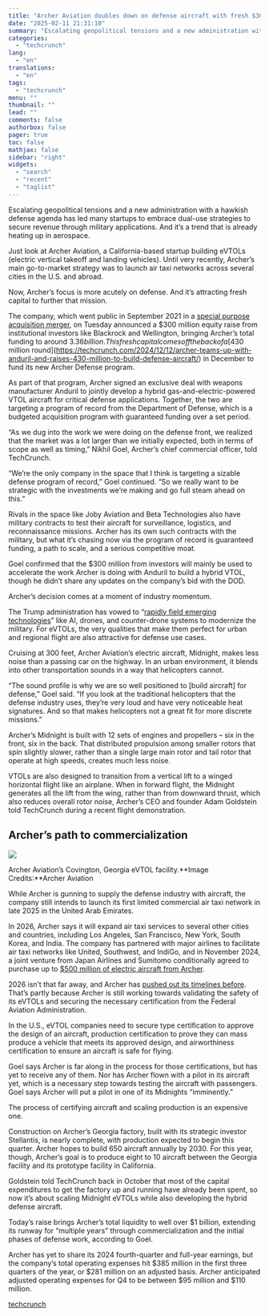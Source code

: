```yaml
---
title: "Archer Aviation doubles down on defense aircraft with fresh $300M"
date: "2025-02-11 21:31:10"
summary: "Escalating geopolitical tensions and a new administration with a hawkish defense agenda has led many startups to embrace dual-use strategies to secure revenue through military applications. And it’s a trend that is already heating up in aerospace. Just look at Archer Aviation, a California-based startup building eVTOLs (electric vertical takeoff..."
categories:
  - "techcrunch"
lang:
  - "en"
translations:
  - "en"
tags:
  - "techcrunch"
menu: ""
thumbnail: ""
lead: ""
comments: false
authorbox: false
pager: true
toc: false
mathjax: false
sidebar: "right"
widgets:
  - "search"
  - "recent"
  - "taglist"
---
```


Escalating geopolitical tensions and a new administration with a hawkish defense agenda has led many startups to embrace dual-use strategies to secure revenue through military applications. And it’s a trend that is already heating up in aerospace.

Just look at Archer Aviation, a California-based startup building eVTOLs (electric vertical takeoff and landing vehicles). Until very recently, Archer’s main go-to-market strategy was to launch air taxi networks across several cities in the U.S. and abroad.

Now, Archer’s focus is more acutely on defense. And it’s attracting fresh capital to further that mission.

The company, which went public in September 2021 in a [special purpose acquisition merger](https://techcrunch.com/2021/02/10/archer-lands-1-1b-order-from-united-airlines-and-a-spac-deal/), on Tuesday announced a $300 million equity raise from institutional investors like Blackrock and Wellington, bringing Archer’s total funding to around $3.36 billion. This fresh capital comes off the back of a [$430 million round](https://techcrunch.com/2024/12/12/archer-teams-up-with-anduril-and-raises-430-million-to-build-defense-aircraft/) in December to fund its new Archer Defense program.

As part of that program, Archer signed an exclusive deal with weapons manufacturer Anduril to jointly develop a hybrid gas-and-electric-powered VTOL aircraft for critical defense applications. Together, the two are targeting a program of record from the Department of Defense, which is a budgeted acquisition program with guaranteed funding over a set period.

“As we dug into the work we were doing on the defense front, we realized that the market was a lot larger than we initially expected, both in terms of scope as well as timing,” Nikhil Goel, Archer’s chief commercial officer, told TechCrunch.

“We’re the only company in the space that I think is targeting a sizable defense program of record,” Goel continued. “So we really want to be strategic with the investments we’re making and go full steam ahead on this.”

Rivals in the space like Joby Aviation and Beta Technologies also have military contracts to test their aircraft for surveillance, logistics, and reconnaissance missions. Archer has its own such contracts with the military, but what it’s chasing now via the program of record is guaranteed funding, a path to scale, and a serious competitive moat.

Goel confirmed that the $300 million from investors will mainly be used to accelerate the work Archer is doing with Anduril to build a hybrid VTOL, though he didn’t share any updates on the company’s bid with the DOD.

Archer’s decision comes at a moment of industry momentum.

The Trump administration has vowed to “[rapidly field emerging technologies](https://defensescoop.com/2025/01/25/pete-hegseth-defense-secretary-message-to-the-force-emerging-technologies/)” like AI, drones, and counter-drone systems to modernize the military. For eVTOLs, the very qualities that make them perfect for urban and regional flight are also attractive for defense use cases.

Cruising at 300 feet, Archer Aviation’s electric aircraft, Midnight, makes less noise than a passing car on the highway. In an urban environment, it blends into other transportation sounds in a way that helicopters cannot.

“The sound profile is why we are so well positioned to [build aircraft] for defense,” Goel said. “If you look at the traditional helicopters that the defense industry uses, they’re very loud and have very noticeable heat signatures. And so that makes helicopters not a great fit for more discrete missions.”

Archer’s Midnight is built with 12 sets of engines and propellers – six in the front, six in the back. That distributed propulsion among smaller rotors that spin slightly slower, rather than a single large main rotor and tail rotor that operate at high speeds, creates much less noise.

VTOLs are also designed to transition from a vertical lift to a winged horizontal flight like an airplane. When in forward flight, the Midnight generates all the lift from the wing, rather than from downward thrust, which also reduces overall rotor noise, Archer’s CEO and founder Adam Goldstein told TechCrunch during a recent flight demonstration.

**Archer’s path to commercialization**
--------------------------------------

![](https://techcrunch.com/wp-content/uploads/2025/02/Covington_manufacturing.jpg?w=680)

Archer Aviation’s Covington, Georgia eVTOL facility.**Image Credits:**Archer Aviation

While Archer is gunning to supply the defense industry with aircraft, the company still intends to launch its first limited commercial air taxi network in late 2025 in the United Arab Emirates.

In 2026, Archer says it will expand air taxi services to several other cities and countries, including Los Angeles, San Francisco, New York, South Korea, and India. The company has partnered with major airlines to facilitate air taxi networks like United, Southwest, and IndiGo, and in November 2024, a joint venture from Japan Airlines and Sumitomo conditionally agreed to purchase up to [$500 million of electric aircraft from Archer](https://investors.archer.com/news/news-details/2024/Japan-Airlines-and-Sumitomo-Corporations-Joint-Venture-Company-Soracle-Announces-Agreement-Including-Intended-Purchase-Of-Up-To-500M-of-Electric-Aircraft-From-Archer/default.aspx).

2026 isn’t that far away, and Archer has [pushed out its timelines before](https://www.flightglobal.com/airframers/archer-and-united-plan-2025-launch-of-air-taxi-service-in-new-york/150912.article). That’s partly because Archer is still working towards validating the safety of its eVTOLs and securing the necessary certification from the Federal Aviation Administration.

In the U.S., eVTOL companies need to secure type certification to approve the design of an aircraft, production certification to prove they can mass produce a vehicle that meets its approved design, and airworthiness certification to ensure an aircraft is safe for flying.

Goel says Archer is far along in the process for those certifications, but has yet to receive any of them. Nor has Archer flown with a pilot in its aircraft yet, which is a necessary step towards testing the aircraft with passengers. Goel says Archer will put a pilot in one of its Midnights “imminently.”

The process of certifying aircraft and scaling production is an expensive one.

Construction on Archer’s Georgia factory, built with its strategic investor Stellantis, is nearly complete, with production expected to begin this quarter. Archer hopes to build 650 aircraft annually by 2030. For this year, though, Archer’s goal is to produce eight to 10 aircraft between the Georgia facility and its prototype facility in California.

Goldstein told TechCrunch back in October that most of the capital expenditures to get the factory up and running have already been spent, so now it’s about scaling Midnight eVTOLs while also developing the hybrid defense aircraft.

Today’s raise brings Archer’s total liquidity to well over $1 billion, extending its runway for “multiple years” through commercialization and the initial phases of defense work, according to Goel.

Archer has yet to share its 2024 fourth-quarter and full-year earnings, but the company’s total operating expenses hit $385 million in the first three quarters of the year, or $281 million on an adjusted basis. Archer anticipated adjusted operating expenses for Q4 to be between $95 million and $110 million.

[techcrunch](https://techcrunch.com/2025/02/11/archer-aviation-doubles-down-on-defense-aircraft-with-fresh-300m/)
